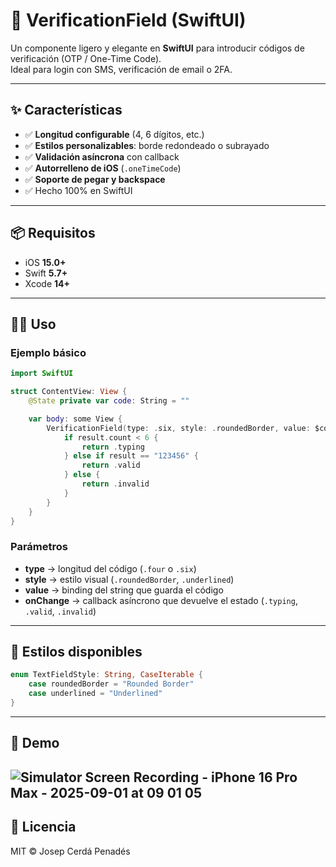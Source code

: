 # 🔐 VerificationField (SwiftUI)

Un componente ligero y elegante en **SwiftUI** para introducir códigos de verificación (OTP / One-Time Code).  
Ideal para login con SMS, verificación de email o 2FA.

---

## ✨ Características

- ✅ **Longitud configurable** (4, 6 dígitos, etc.)
- ✅ **Estilos personalizables**: borde redondeado o subrayado
- ✅ **Validación asíncrona** con callback
- ✅ **Autorrelleno de iOS** (`.oneTimeCode`)
- ✅ **Soporte de pegar y backspace**
- ✅ Hecho 100% en SwiftUI

---

## 📦 Requisitos

- iOS **15.0+**  
- Swift **5.7+**  
- Xcode **14+**

---

## 🧑‍💻 Uso

### Ejemplo básico

```swift
import SwiftUI

struct ContentView: View {
    @State private var code: String = ""

    var body: some View {
        VerificationField(type: .six, style: .roundedBorder, value: $code) { result in
            if result.count < 6 {
                return .typing
            } else if result == "123456" {
                return .valid
            } else {
                return .invalid
            }
        }
    }
}
```

### Parámetros

- **type** → longitud del código (`.four` o `.six`)
- **style** → estilo visual (`.roundedBorder`, `.underlined`)
- **value** → binding del string que guarda el código
- **onChange** → callback asíncrono que devuelve el estado (`.typing`, `.valid`, `.invalid`)

---

## 🎨 Estilos disponibles

```swift
enum TextFieldStyle: String, CaseIterable {
    case roundedBorder = "Rounded Border"
    case underlined = "Underlined"
}
```

---

## 📸 Demo
![Simulator Screen Recording - iPhone 16 Pro Max - 2025-09-01 at 09 01 05](https://github.com/user-attachments/assets/e334a704-a796-49af-a17e-5c4884997285)
---

## 📄 Licencia

MIT © Josep Cerdá Penadés
